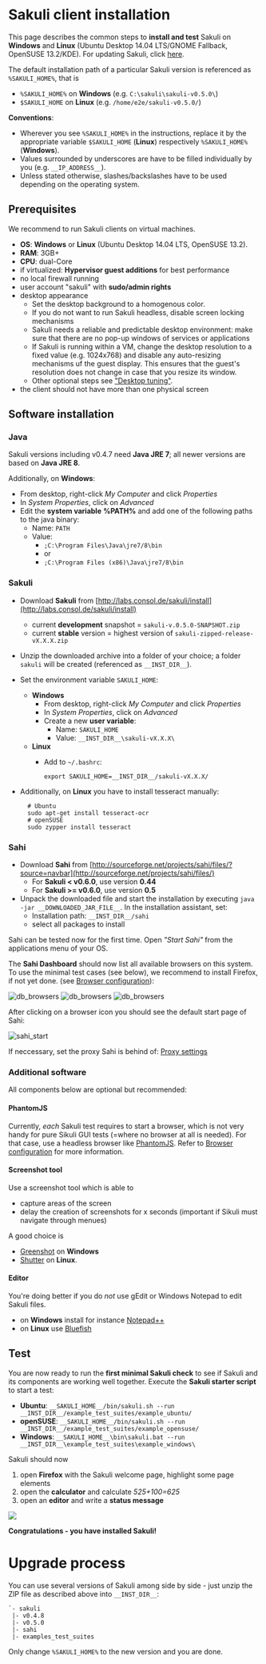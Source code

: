 # Sakuli client installation 

This page describes the common steps to **install and test** Sakuli on **Windows** and **Linux** (Ubuntu Desktop 14.04 LTS/GNOME Fallback, OpenSUSE 13.2/KDE). For updating Sakuli, click [here](#upgrade-process).

The default installation path of a particular Sakuli version is referenced as `%SAKULI_HOME%`, that is 

- `%SAKULI_HOME%` on **Windows** (e.g. `C:\sakuli\sakuli-v0.5.0\`)
- `$SAKULI_HOME` on **Linux** (e.g. `/home/e2e/sakuli-v0.5.0/`)

**Conventions**: 

- Wherever you see `%SAKULI_HOME%` in the instructions, replace it by the appropriate variable `$SAKULI_HOME` (**Linux**) respectively `%SAKULI_HOME%` (**Windows**).
- Values surrounded by underscores are have to be filled individually by you (e.g. `__IP_ADDRESS__`).
- Unless stated otherwise, slashes/backslashes have to be used depending on the operating system.

## Prerequisites

We recommend to run Sakuli clients on virtual machines.

* **OS**: **Windows** or **Linux** (Ubuntu Desktop 14.04 LTS, OpenSUSE 13.2). 
* **RAM**: 3GB+
* **CPU**: dual-Core
* if virtualized: **Hypervisor guest additions** for best performance 
* no local firewall running
* user account "sakuli" with **sudo/admin rights**
* desktop appearance 
  * Set the desktop background to a homogenous color. 
  * If you do not want to run Sakuli headless, disable screen locking mechanisms
  * Sakuli needs a reliable and predictable desktop environment: make sure that there are no pop-up windows of services or applications
  * If Sakuli is running within a VM, change the desktop resolution to a fixed value (e.g. 1024x768) and disable any auto-resizing mechanisms uf the guest display. This ensures that the guest's resolution does not change in case that you resize its window.
  * Other optional steps see ["Desktop tuning"](./troubleshooting-tuning-sakuli-client.md#desktop-tuning).
* the client should not have more than one physical screen 

## Software installation 
### Java

Sakuli versions including v0.4.7 need **Java JRE 7**; all newer versions are based on **Java JRE 8**.  

Additionally, on **Windows**: 

* From desktop, right-click *My Computer* and click *Properties*
* In *System Properties*, click on *Advanced*
* Edit the **system variable** **%PATH%** and add one of the following paths to the java binary: 
  * Name: `PATH`
  * Value: 
    * `;C:\Program Files\Java\jre7/8\bin`
    * or 
	* `;C:\Program Files (x86)\Java\jre7/8\bin`
	


### Sakuli 

* Download **Sakuli** from  [http://labs.consol.de/sakuli/install](http://labs.consol.de/sakuli/install)
  * current **development** snapshot = `sakuli-v.0.5.0-SNAPSHOT.zip` 
  * current **stable** version = highest version of `sakuli-zipped-release-vX.X.X.zip` 
* Unzip the downloaded archive into a folder of your choice; a folder `sakuli` will be created (referenced as `__INST_DIR__`). 
* Set the environment variable `SAKULI_HOME`: 
  * **Windows**
    * From desktop, right-click *My Computer* and click *Properties*
    * In *System Properties*, click on *Advanced*
  	* Create a new **user variable**: 
        * Name: `SAKULI_HOME`
  	  * Value: `__INST_DIR__\sakuli-vX.X.X\`
  * **Linux**
    * Add to `~/.bashrc`: 
    
      `export SAKULI_HOME=__INST_DIR__/sakuli-vX.X.X/`
      
* Additionally, on **Linux** you have to install tesseract manually: 

        # Ubuntu
        sudo apt-get install tesseract-ocr
        # openSUSE
        sudo zypper install tesseract

### Sahi

* Download **Sahi** from [http://sourceforge.net/projects/sahi/files/?source=navbar](http://sourceforge.net/projects/sahi/files/)
  * For **Sakuli < v0.6.0**, use version **0.44**
  * For **Sakuli >= v0.6.0**, use version **0.5**
* Unpack the downloaded file and start the installation by executing `java -jar __DOWNLOADED_JAR_FILE__`. In the installation assistant, set: 
  * Installation path: `__INST_DIR__/sahi`
  * select all packages to install

Sahi can be tested now for the first time. Open *"Start Sahi"* from the applications menu of your OS. 

The **Sahi Dashboard** should now list all available browsers on this system. To use the minimal test cases (see below), we recommend to install Firefox, if not yet done. (see [Browser configuration](./additional-settings.md#browser-configuration)): 

![db_browsers](./pics/w_sahi_dashboard_browsers.jpg) 
![db_browsers](./pics/u_sahi_dashboard_browsers.png) 
![db_browsers](./pics/s_sahi_dashboard_browsers.jpg) 
	
After clicking on a browser icon you should see the default start page of Sahi: 

![sahi_start](../docs/pics/sahi_startpage.jpg) 

If neccessary, set the proxy Sahi is behind of: [Proxy settings](./sakuli-additional-settings.md#sahi-behind-a-proxy)

### Additional software

All components below are optional but recommended: 

#### PhantomJS
	
Currently, *each* Sakuli test requires to start a browser, which is not very handy for pure Sikuli GUI tests (=where no browser at all is needed). For that case, use a headless browser like [PhantomJS](http://phantomjs.org). Refer to [Browser configuration](./additional-settings.md#browser-configuration) for more information. 


#### Screenshot tool 
 
Use a screenshot tool which is able to

- capture areas of the screen
- delay the creation of screenshots for x seconds (important if Sikuli must navigate through menues)

A good choice is

* [Greenshot](http://www.getgreenshot.org) on **Windows**  
* [Shutter](http://shutter-project.org/) on **Linux**.

#### Editor
You're doing better if you do *not* use gEdit or Windows Notepad to edit Sakuli files. 

* on **Windows** install for instance [Notepad++](http://notepad-plus-plus.org/) 
* on **Linux** use [Bluefish](http://bluefish.openoffice.nl/index.html)
	

	
## Test

You are now ready to run the **first minimal Sakuli check** to see if Sakuli and its components are working well together. Execute the **Sakuli starter script** to start a test: 

* **Ubuntu**: `__SAKULI_HOME__/bin/sakuli.sh --run __INST_DIR__/example_test_suites/example_ubuntu/` 
* **openSUSE**: `__SAKULI_HOME__/bin/sakuli.sh --run __INST_DIR__/example_test_suites/example_opensuse/` 
* **Windows**: `__SAKULI_HOME__\bin\sakuli.bat --run __INST_DIR__\example_test_suites\example_windows\`

Sakuli should now 

1.  open **Firefox** with the Sakuli welcome page, highlight some page elements
2.  open the **calculator** and calculate *525+100=625* 
3.  open an **editor** and write a **status message**

![](pics/u_vnc_test.png)

**Congratulations - you have installed Sakuli!**

# Upgrade process

You can use several versions of Sakuli among side by side - just unzip the ZIP file as described above into `__INST_DIR__`: 

    `- sakuli
     |- v0.4.8
     |- v0.5.0
     |- sahi
     |- examples_test_suites
    
Only change `%SAKULI_HOME%` to the new version and you are done. 